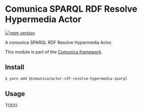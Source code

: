 # Comunica SPARQL RDF Resolve Hypermedia Actor

[![npm version](https://badge.fury.io/js/%40comunica%2Factor-rdf-resolve-hypermedia-sparql.svg)](https://www.npmjs.com/package/@comunica/actor-rdf-resolve-hypermedia-sparql)

A comunica SPARQL RDF Resolve Hypermedia Actor.

This module is part of the [Comunica framework](https://github.com/comunica/comunica).

## Install

```bash
$ yarn add @comunica/actor-rdf-resolve-hypermedia-sparql
```

## Usage

TODO
